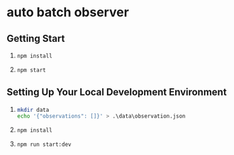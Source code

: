 # auto batch observer

## Getting Start
1. ```sh
   npm install
   ```
1. ```sh
   npm start
   ```

## Setting Up Your Local Development Environment

1. ```sh
   mkdir data
   echo '{"observations": []}' > .\data\observation.json
   ```
1. ```sh
   npm install
   ```
1. ```sh
   npm run start:dev
   ```

